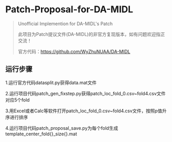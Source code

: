 # Patch-Proposal-for-DA-MIDL

> Unofficial Implemention for DA-MIDL's Patch
> 
> 此项目为Patch提议文件(DA-MIDL)的非官方复现版本，如有问题欢迎指正交流！
> 
> 官方代码：https://github.com/WyZhuNUAA/DA-MIDL

## 运行步骤
1.运行官方代码datasplit.py获得data.mat文件

2.运行项目代码patch_gen_fixstep.py获得patch_loc_fold_0.csv~fold4.csv文件对应5个fold

3.用Excel或者Calc等软件打开patch_loc_fold_0.csv~fold4.csv文件，按照p值升序进行排序

4.运行项目代码patch_proposal_save.py为每个fold生成template_center_fold{}_size{}.mat

